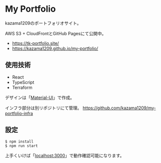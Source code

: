 # My Portfolio

kazama1209のポートフォリオサイト。

AWS S3 + CloudFrontとGitHub Pagesにて公開中。

- https://tk-portfolio.site/
- https://kazama1209.github.io/my-portfolio/

## 使用技術

- React
- TypeScript
- Terraform

デザインは「[Material-UI](https://material-ui.com/)」で作成。

インフラ部分は別リポジトリにて管理。
https://github.com/kazama1209/my-portfolio-infra

## 設定

```
$ npm install
$ npm run start
```

上手くいけば「[localhost:3000](http://localhost:3000)」で動作確認可能になります。
